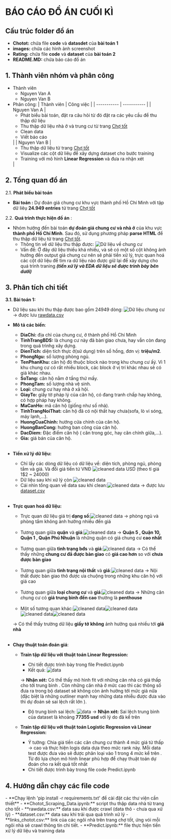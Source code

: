 <h1>BÁO CÁO ĐỒ ÁN CUỐI KÌ</h1>
<h2>Cấu trúc folder đồ án</h2>

  - **Chotot:** chứa file **code** và **datasdet** của **bài toán 1**
  - **images:** chứa các hình ảnh screenshot
  - **Rating:** chứa file **code** và **dataset** của **bài toán 2**
  - **README.MD:** chứa báo cáo đồ án
<h2>1. Thành viên nhóm và phân công</h2>

* Thành viên 
  * Nguyen Van A
  * Nguyen Van B 
* Phân công:
    | Thành viên | Công việc |
    | ----------- | ----------- |
    | Nguyen Van A | <ul> <li>Phát biểu bài toán, đặt ra câu hỏi từ đó đặt ra các yêu cầu để thu thập dữ liệu</li><li>Thu thập dữ liệu nhà ở và trung cư từ trang [Chợ tốt](https://nha.chotot.com/)</li><li>Clean data</li><li>Viết báo cáo</li></ul>  |
    | Nguyen Van B  | <ul><li>Thu thập dữ liệu từ trang [Chợ tốt](https://nha.chotot.com/)</li><li>Visualize các cột dữ liêụ để xây dựng dataset cho  bước training</li><li>Training với mô hình **Linear Regression** và đưa ra nhận xét</li></ul> |

<h2>2. Tổng quan đồ án</h2>

2.1. **Phát biểu bài toán**

- **Bài toán :** Dự đoán giá chung cư khu vực thành phố Hồ Chí Minh với tập dữ liêụ **24.949 entries** từ trang [Chợ tốt](https://nha.chotot.com/)
  
2.2. **Quá trình thực hiện đồ án** :

  - Nhóm hướng đến bài toán **dự đoán giá chung cư và nhà ở** của khu vực **thành phố Hồ Chí Minh**. Sau đó, sử dụng phương pháp **parse HTML** để thu thập dữ liệu từ trang [Chợ tốt](https://nha.chotot.com/).
    - Thông tin về dữ liệu thu thập được: ![Dữ liệu về chung cư](./images/chotot_data1.png)<br>
    - Vấn đề: Ở đây dữ liệu thiếu khá nhiều, và sẽ có một số cột không ảnh hưởng đến output giá chung cư nên sẽ phải tiền xử lý, trực quan hoá các cột dữ liệu để tìm ra dữ liệu nào được giữ lại để xây dựng cho quá trình traning ***(tiền xử lý và EDA dữ liệu sẽ được trình bày bên dưới)***

<h2>3. Phân tích chi tiết</h2>

**3.1. Bài toán 1:**
  
  - Dữ liệu sau khi thu thập được bao gồm 24949 dòng: ![Dữ liệu chung cư](./images/chotot_data2.png) &#8594; được lưu [rawdata.csv](./data/chotot/rawdata.csv) 

  - **Mô tả các biến**:
    - **DiaChi:** địa chỉ của chung cư, ở thành phố Hồ Chí Minh
    - **TinhTrangBDS:** là chung cư này đã bàn giao chưa, hay vẫn còn đang trong quá trìnhg xây dựng. 
    - **DienTich:** diện tích thực ở(sử dụng) trên sổ hồng, đơn vị: **triệu/m2**.
    - **PhongNgu:** số lượng phòng ngủ.
    - **TenPhanKhu:** căn hộ đó thuộc block nào trong khu chung cư ấý. Vì 1 khu chung cư có rất nhiều block, các block ở vị trí khác nhau sẽ có giá khác nhau.
    - **SoTang:** căn hộ nằm ở tầng thứ mấy.
    - **PhongTam:** số lượng nhà vệ sinh.
    - **Loại:** chung cư hay nhà ở xã hội.
    - **GiayTo:** giấy tờ pháp lý của căn hộ, có đang tranh chấp hay không, có hợp pháp hay không.
    - **MaCanHo:** mã căn hộ (giống như số nhà).
    - **TinhTrangNoiThat:** căn hộ đã có nội thất hay chưa(sofa, lò vi sóng, máy lạnh,...).
    - **HuongCuaChinh:** hướng cửa chính của căn hộ.
    - **HuongBanCong:** hướng ban công của căn hộ.
    - **DacDiem:** Đặc điểm căn hộ ( căn trong góc, hay căn chính giữa,...).
    - **Gia:** giá bán của căn hộ.
    <br>
  - **Tiền xử lý dữ liệu:**
    - Chỉ lấy các dòng dữ liệu có dữ liệu về: diện tích, phòng ngủ, phòng tắm và giá. Và đổi giá tiền từ VNĐ ![cleaned data](./images/chotot_data3.png) USD (theo tỉ giá 1$2 ~ 24000)
    - Dữ liệu sau khi xử lý còn ![cleaned data](./images/chotot_data3.png)
    - Cái nhìn tổng quan về data sau khi clean:![cleaned data](./images/chotot_data4.png)
    &#8594; được lưu [dataset.csv](./data/chotot/dataset.csv) 
    <br>
  - **Trực quan hoá dữ liệu:**<br>
    - Trực quan dữ liệu giá trị **dạng số**:![cleaned data](./images/chotot_data5.png)
    &#8594; phòng ngủ và phòng tắm không ảnh hưởng nhiều đến giá<br><br>
    - Tương quan giữa **quận** và **giá**:![cleaned data](./images/chotot_data6.png)
    &#8594; **Quận 5 , Quận 10, Quận 1 , Quận Phú Nhuận** là những quận có giá chung cư **cao nhất**<br><br>
    - Tương quan giữa **tình trạng bđs** và **giá**:![cleaned data](./images/chotot_data7.png)
    &#8594; Có thể thấy những **chung cư đã được bàn giao** có **giá cao hơn** so với **chưa được bàn giao**<br><br>
    - Tương quan giữa **tình trạng nội thất** và **giá**:![cleaned data](./images/chotot_data12.png)
    &#8594; Nội thất được bàn giao thô được ưa chuộng trong những khu căn hộ với giá cao<br><br>
    - Tương quan giữa **loại chung cư** và **giá**:![cleaned data](./images/chotot_data13.png)
    &#8594; Những căn chung cư có **giá trung bình đến cao** thường là **penthouse**<br><br>
    - Một số tương quan khác:![cleaned data](./images/chotot_data8.png)![cleaned data](./images/chotot_data9.png)![cleaned data](./images/chotot_data10.png)![cleaned data](./images/chotot_data11.png)
  
    &#8594; Có thể thấy trường dữ liệu **giấy tờ** **không** ảnh hưởng quá nhiều tới **giá nhà**<br><br>

  - **Chạy thuật toán đoán giá**:
    - **Train tập dữ liệu với thuật toán Linear Regression:**
      - Chi tiết được trình bày trong file Predict.ipynb
      - Kết quả: ![data](./images/rating_data4.png)
  
      &#8594; **Nhận xét:** Có thể thấy mô hình fit với những căn nhà có giá thấp cho tới trung bình . Còn những căn nhà ở mức cao thì các thông số đưa ra trong bộ dataset sẽ không còn ảnh hưởng tới mức giá nữa (đặc biệt là những outliner mạnh hay những data nhiễu được đưa vào thì dự đoán sẽ sai lệch rất lớn ).
      - Độ trung bình sai lệch: ![data](./images/rating_data5.png)
      &#8594; **Nhận xét:**  Sai lệch trung bình của dataset là khoảng **77355 usd** với lý do đã kể trên

    - **Train tập dữ liệu với thuật toán Logistic Regression và Linear Regression:**
      - Ý tưởng: Chia giá tiền các căn chung cư thành 4 mức giá từ thấp -> cao và thực hiện logis data dựa theo mức rank này. Mỗi data test được đưa vào sẽ được phân loại vào 1 trong 4 mức kể trên . Từ đó lựa chọn mô hình linear phù hợp để chạy thuật toán dự đoán cho ra kết quả tốt nhất
      - Chi tiết được trình bày trong file code Predict.ipynb

<h2>4. Hướng dẫn chạy các file code</h2>
    - **Chạy lệnh 'pip install -r requirements.txt' để cài đặt các thư viện cần thiết**
    - **Chotot_Scraping_Data.ipynb:** script thu thập data nhà từ trang cho tốt
    - **rawdata.csv:** data sau khi được crawl (data thô - chưa qua xử lý)
    - **dataset.csv:** data sau khi trải qua quá trình xử lý
    - **links_chotot.csv:** link của các ngôi nhà trên trang chợ tốt, ứng vói mỗi ngôi nhà sẽ crawl thông tin chi tiết.
    - **Predict.ipynb:** file thực hiện tiền xử lý dữ liệu và training data<br><br>
